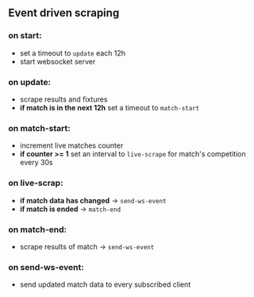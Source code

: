 ## Event driven scraping

### on start:

-   set a timeout to `update` each 12h
-   start websocket server

### on update:

-   scrape results and fixtures
-   **if match is in the next 12h** set a timeout to `match-start`

### on match-start:

-   increment live matches counter
-   **if counter >= 1** set an interval to `live-scrape` for match's competition every 30s

### on live-scrap:

-   **if match data has changed** -> `send-ws-event`
-   **if match is ended** -> `match-end`

### on match-end:

-   scrape results of match -> `send-ws-event`

### on send-ws-event:

-   send updated match data to every subscribed client
